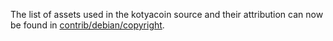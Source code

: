 The list of assets used in the kotyacoin source and their attribution can now be found in [contrib/debian/copyright](../contrib/debian/copyright).
